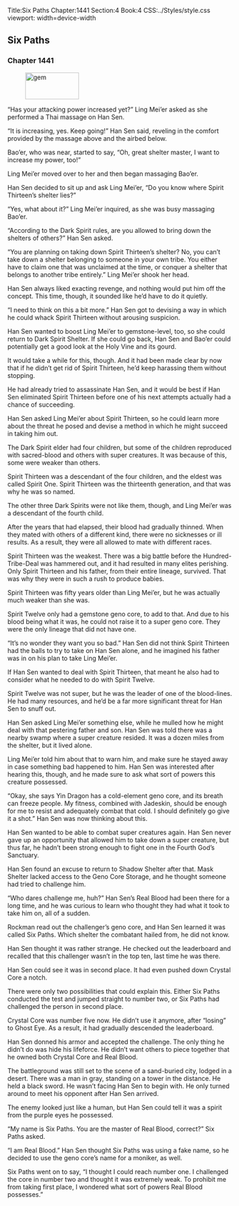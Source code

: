 Title:Six Paths 
Chapter:1441 
Section:4 
Book:4 
CSS:../Styles/style.css 
viewport: width=device-width
  
## Six Paths
### Chapter 1441
  
<figure>
	<img src="../Images/gem.gif" alt="gem" id="gem" width="120" height="60" />
</figure>
  

  
“Has your attacking power increased yet?” Ling Mei’er asked as she performed a Thai massage on Han Sen.

“It is increasing, yes. Keep going!” Han Sen said, reveling in the comfort provided by the massage above and the airbed below.

Bao’er, who was near, started to say, “Oh, great shelter master, I want to increase my power, too!”

Ling Mei’er moved over to her and then began massaging Bao’er.

Han Sen decided to sit up and ask Ling Mei’er, “Do you know where Spirit Thirteen’s shelter lies?”

“Yes, what about it?” Ling Mei’er inquired, as she was busy massaging Bao’er.

“According to the Dark Spirit rules, are you allowed to bring down the shelters of others?” Han Sen asked.

“You are planning on taking down Spirit Thirteen’s shelter? No, you can’t take down a shelter belonging to someone in your own tribe. You either have to claim one that was unclaimed at the time, or conquer a shelter that belongs to another tribe entirely.” Ling Mei’er shook her head.

Han Sen always liked exacting revenge, and nothing would put him off the concept. This time, though, it sounded like he’d have to do it quietly.

“I need to think on this a bit more.” Han Sen got to devising a way in which he could whack Spirit Thirteen without arousing suspicion.

Han Sen wanted to boost Ling Mei’er to gemstone-level, too, so she could return to Dark Spirit Shelter. If she could go back, Han Sen and Bao’er could potentially get a good look at the Holy Vine and its gourd.

It would take a while for this, though. And it had been made clear by now that if he didn’t get rid of Spirit Thirteen, he’d keep harassing them without stopping.

He had already tried to assassinate Han Sen, and it would be best if Han Sen eliminated Spirit Thirteen before one of his next attempts actually had a chance of succeeding.

Han Sen asked Ling Mei’er about Spirit Thirteen, so he could learn more about the threat he posed and devise a method in which he might succeed in taking him out.

The Dark Spirit elder had four children, but some of the children reproduced with sacred-blood and others with super creatures. It was because of this, some were weaker than others.

Spirit Thirteen was a descendant of the four children, and the eldest was called Spirit One. Spirit Thirteen was the thirteenth generation, and that was why he was so named.

The other three Dark Spirits were not like them, though, and Ling Mei’er was a descendant of the fourth child.

After the years that had elapsed, their blood had gradually thinned. When they mated with others of a different kind, there were no sicknesses or ill results. As a result, they were all allowed to mate with different races.

Spirit Thirteen was the weakest. There was a big battle before the Hundred-Tribe-Deal was hammered out, and it had resulted in many elites perishing. Only Spirit Thirteen and his father, from their entire lineage, survived. That was why they were in such a rush to produce babies.

Spirit Thirteen was fifty years older than Ling Mei’er, but he was actually much weaker than she was.

Spirit Twelve only had a gemstone geno core, to add to that. And due to his blood being what it was, he could not raise it to a super geno core. They were the only lineage that did not have one.

“It’s no wonder they want you so bad.” Han Sen did not think Spirit Thirteen had the balls to try to take on Han Sen alone, and he imagined his father was in on his plan to take Ling Mei’er.

If Han Sen wanted to deal with Spirit Thirteen, that meant he also had to consider what he needed to do with Spirit Twelve.

Spirit Twelve was not super, but he was the leader of one of the blood-lines. He had many resources, and he’d be a far more significant threat for Han Sen to snuff out.

Han Sen asked Ling Mei’er something else, while he mulled how he might deal with that pestering father and son. Han Sen was told there was a nearby swamp where a super creature resided. It was a dozen miles from the shelter, but it lived alone.

Ling Mei’er told him about that to warn him, and make sure he stayed away in case something bad happened to him. Han Sen was interested after hearing this, though, and he made sure to ask what sort of powers this creature possessed.

“Okay, she says Yin Dragon has a cold-element geno core, and its breath can freeze people. My fitness, combined with Jadeskin, should be enough for me to resist and adequately combat that cold. I should definitely go give it a shot.” Han Sen was now thinking about this.

Han Sen wanted to be able to combat super creatures again. Han Sen never gave up an opportunity that allowed him to take down a super creature, but thus far, he hadn’t been strong enough to fight one in the Fourth God’s Sanctuary.

Han Sen found an excuse to return to Shadow Shelter after that. Mask Shelter lacked access to the Geno Core Storage, and he thought someone had tried to challenge him.

“Who dares challenge me, huh?” Han Sen’s Real Blood had been there for a long time, and he was curious to learn who thought they had what it took to take him on, all of a sudden.

Rockman read out the challenger’s geno core, and Han Sen learned it was called Six Paths. Which shelter the combatant hailed from, he did not know.

Han Sen thought it was rather strange. He checked out the leaderboard and recalled that this challenger wasn’t in the top ten, last time he was there.

Han Sen could see it was in second place. It had even pushed down Crystal Core a notch.

There were only two possibilities that could explain this. Either Six Paths conducted the test and jumped straight to number two, or Six Paths had challenged the person in second place.

Crystal Core was number five now. He didn’t use it anymore, after “losing” to Ghost Eye. As a result, it had gradually descended the leaderboard.

Han Sen donned his armor and accepted the challenge. The only thing he didn’t do was hide his lifeforce. He didn’t want others to piece together that he owned both Crystal Core and Real Blood.

The battleground was still set to the scene of a sand-buried city, lodged in a desert. There was a man in gray, standing on a tower in the distance. He held a black sword. He wasn’t facing Han Sen to begin with. He only turned around to meet his opponent after Han Sen arrived.

The enemy looked just like a human, but Han Sen could tell it was a spirit from the purple eyes he possessed.

“My name is Six Paths. You are the master of Real Blood, correct?” Six Paths asked.

“I am Real Blood.” Han Sen thought Six Paths was using a fake name, so he decided to use the geno core’s name for a moniker, as well.

Six Paths went on to say, “I thought I could reach number one. I challenged the core in number two and thought it was extremely weak. To prohibit me from taking first place, I wondered what sort of powers Real Blood possesses.”